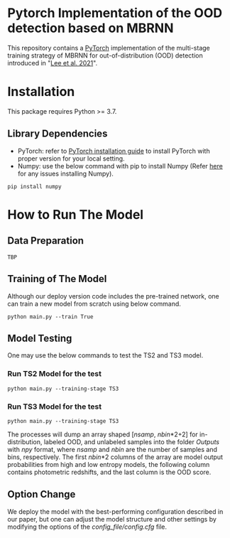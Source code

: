 # Pytorch Implementation of the OOD detection based on MBRNN
This repository contains a [PyTorch](https://pytorch.org/) implementation of the multi-stage training strategy of MBRNN for out-of-distribution (OOD) detection introduced in "[Lee et al. 2021]()".

# Installation
This package requires Python >= 3.7.

## Library Dependencies 
- PyTorch: refer to [PyTorch installation guide](https://pytorch.org/get-started/locally/) to install PyTorch with proper version for your local setting.
- Numpy: use the below command with pip to install Numpy (Refer [here](https://github.com/numpy/numpy) for any issues installing Numpy).
```
pip install numpy
```

# How to Run The Model

## Data Preparation
```
TBP
```

## Training of The Model
Although our deploy version code includes the pre-trained network, one can train a new model from scratch using below command.
```
python main.py --train True
```

## Model Testing
One may use the below commands to test the TS2 and TS3 model.

### Run TS2 Model for the test

```
python main.py --training-stage TS3
```

### Run TS3 Model for the test

```
python main.py --training-stage TS3
```

The processes will dump an array shaped [*nsamp*, *nbin*\*2+2] for in-distribution, labeled OOD, and unlabeled samples into the folder *Outputs* with *npy* format, where *nsamp* and *nbin* are the number of samples and bins, respectively. The first *nbin*\*2 columns of the array are model output probabilities from high and low entropy models, the following column contains photometric redshifts, and the last column is the OOD score.

## Option Change
We deploy the model with the best-performing configuration described in our paper, but one can adjust the model structure and other settings by modifying the options of the *config_file/config.cfg* file.
